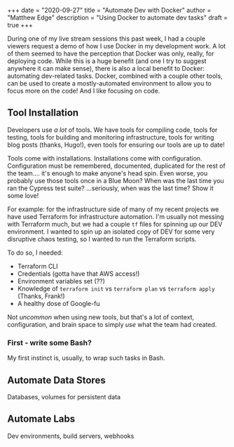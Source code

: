 +++
date = "2020-09-27"
title = "Automate Dev with Docker"
author = "Matthew Edge"
description = "Using Docker to automate dev tasks"
draft = true
+++

During one of my live stream sessions this past week, I had a couple
viewers request a demo of how I use Docker in my development work. A lot
of them seemed to have the perception that Docker was only, really, for
deploying code. While this is a huge benefit (and one I try to suggest
anywhere it can make sense), there is also a local benefit to Docker:
automating dev-related tasks. Docker, combined with a couple other tools,
can be used to create a mostly-automated environment to allow you to focus
more on the code! And I like focusing on code.

## Tool Installation

Developers use _a lot_ of tools. We have tools for compiling code, tools for
testing, tools for building and monitoring infrastructure, tools for writing
blog posts (thanks, Hugo!), even tools for ensuring our tools are up to date!

Tools come with installations. Installations come with configuration. Configuration
must be remembered, documented, duplicated for the rest of the team.... it's enough
to make anyone's head spin. Even worse, you probably use those tools once in a
Blue Moon? When was the last time you ran the Cypress test suite? ...seriously,
when was the last time? Show it some love!

For example: for the infrastructure side of many of my recent projects we have
used Terraform for infrastructure automation. I'm usually not messing with
Terraform much, but we had a couple `tf` files for spinning up our DEV
environment. I wanted to spin up an isolated copy of DEV for some very disruptive
chaos testing, so I wanted to run the Terraform scripts.

To do so, I needed:

* Terraform CLI
* Credentials (gotta have that AWS access!)
* Environment variables set (??)
* Knowledge of `terraform init` vs `terraform plan` vs `terraform apply` (Thanks, Frank!)
* A healthy dose of Google-fu

Not _uncommon_ when using new tools, but that's a lot of context, configuration, and
brain space to simply _use_ what the team had created.

### First - write some Bash?

My first instinct is, usually, to wrap such tasks in Bash.

## Automate Data Stores

Databases, volumes for persistent data

## Automate Labs

Dev environments, build servers, webhooks
